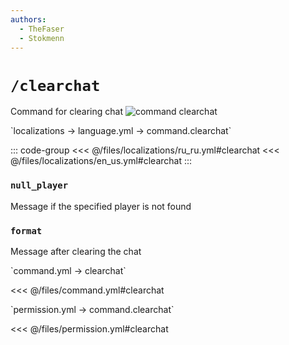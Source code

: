 ```yaml
---
authors:
  - TheFaser
  - Stokmenn
---
```


# `/clearchat`

Command for clearing chat
![command clearchat](/commandclearchat.png)

[//]: # (localization)
<!--@include: @/parts/words.md#localization--> 
<!--@include: @/parts/words.md#path--> `localizations → language.yml → command.clearchat`

<!--@include: @/parts/words.md#default--> 

::: code-group
<<< @/files/localizations/ru_ru.yml#clearchat
<<< @/files/localizations/en_us.yml#clearchat
:::

### `null_player`

Message if the specified player is not found

### `format`

Message after clearing the chat

[//]: # (command.yml)
<!--@include: @/parts/words.md#setting-->
<!--@include: @/parts/words.md#path--> `command.yml → clearchat`

<!--@include: @/parts/words.md#default-->
<<< @/files/command.yml#clearchat

<!--@include: @/parts/enable.md-->
<!--@include: @/parts/aliases.md-->
<!--@include: @/parts/destination.md-->
<!--@include: @/parts/cooldown.md-->
<!--@include: @/parts/sound.md-->

[//]: # (permission.yml)
<!--@include: @/parts/words.md#permission-->
<!--@include: @/parts/words.md#path--> `permission.yml → command.clearchat`

<!--@include: @/parts/words.md#default-->
<<< @/files/permission.yml#clearchat

<!--@include: @/parts/permission/permissionTier3.md-->
<!--@include: @/parts/permission/other.md-->
<!--@include: @/parts/permission/cooldown.md-->
<!--@include: @/parts/permission/sound.md-->
